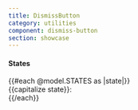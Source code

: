 ```yaml
---
title: DismissButton
category: utilities
component: dismiss-button
section: showcase
---
```



<section data-test-percy data-section="showcase">
  
  <h4 class="dummy-h4">States</h4>
  <div class="dummy-dismiss-button-states-grid">
    {{#each @model.STATES as |state|}}
      <div>
        <span class="dummy-text-small">{{capitalize state}}:</span>
        <br />
        <Hds::DismissButton mock-state-value={{state}} />
      </div>
    {{/each}}
  </div>
</section>
